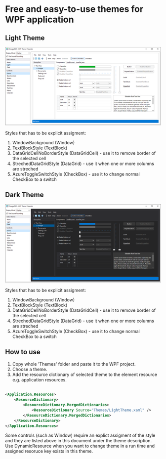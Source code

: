 # Free and easy-to-use themes for WPF application

## Light Theme

![Image of light theme](LightThemePresentation.png)

Styles that has to be explicit assigment:
1. WindowBackground (Window)
2. TextBlockStyle (TextBlock)
3. DataGridCellNoBorderStyle (DataGridCell) - use it to remove border of the selected cell
4. StrechedDataGridStyle (DataGrid) - use it when one or more columns are streched
5. AzureToggleSwitchStyle (CheckBox) - use it to change normal CheckBox to a switch

## Dark Theme

![Image of light theme](DarkThemePresentation.png)

Styles that has to be explicit assigment:
1. WindowBackground (Window)
2. TextBlockStyle (TextBlock)
3. DataGridCellNoBorderStyle (DataGridCell) - use it to remove border of the selected cell
4. StrechedDataGridStyle (DataGrid) - use it when one or more columns are streched
5. AzureToggleSwitchStyle (CheckBox) - use it to change normal CheckBox to a switch

## How to use

1. Copy whole 'Themes' folder and paste it to the WPF project.
3. Choose a theme.
2. Add the resource dictionary of selected theme to the element resource e.g. application resources.

``` xml

<Application.Resources>
    <ResourceDictionary>
        <ResourceDictionary.MergedDictionaries>
            <ResourceDictionary Source="Themes/LightTheme.xaml" />
        </ResourceDictionary.MergedDictionaries>
    </ResourceDictionary>
</Application.Resources>

```

Some controls (such as Window) require an explict assigment of the style and they are listed above in this document under the theme description. Use DynamicResource when you want to change theme in a run time and assigned resoruce key exists in this theme.      
